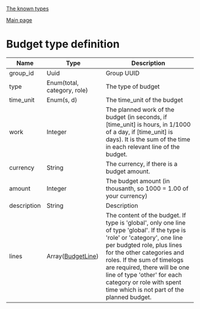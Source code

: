 
[The known types](./README.md)

[Main page](../README.md)

# Budget type definition

Name    |   Type  |  Description
--------|---------|-------------
group_id | Uuid | Group UUID
type | Enum(total, category, role) | The type of budget
time_unit | Enum(s, d) | The time_unit of the budget
work | Integer | The planned work of the budget (in seconds, if [time_unit] is hours, in 1/1000 of a day, if [time_unit] is days). It is the sum of the time in each relevant line of the budget.
currency | String | The currency, if there is a budget amount.
amount | Integer | The budget amount (in thousanth, so 1000 = 1.00 of your currency)
description | String | Description
lines | Array([BudgetLine](../types/BudgetLine.md)) | The content of the budget. If type is 'global', only one line of type 'global'. If the type is 'role' or 'category', one line per budgted role, plus lines for the other categories and roles. If the sum of timelogs are required, there will be one line of type 'other' for each category or role with spent time which is not part of the planned budget.


